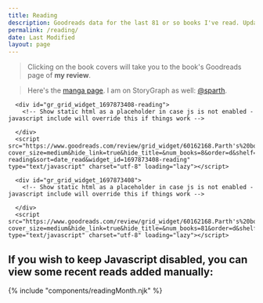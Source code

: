 ```yaml
---
title: Reading
description: Goodreads data for the last 81 or so books I've read. Updated every time I finish a book. I have access to numerous public libraries and their catalogs.
permalink: /reading/
date: Last Modified
layout: page
---
```

> Clicking on the book covers will take you to the book's Goodreads page of **my review**.

> Here's the [manga page](/manga). I am on StoryGraph as well: [@sparth](https://app.thestorygraph.com/profile/sparth).

<div class="mt-md mb-sm slide-up-half">

      <div id="gr_grid_widget_1697873408-reading">
        <!-- Show static html as a placeholder in case js is not enabled - javascript include will override this if things work -->

      </div>
      <script src="https://www.goodreads.com/review/grid_widget/60162168.Parth's%20bookshelf:%20reading%20now?cover_size=medium&hide_link=true&hide_title=&num_books=8&order=d&shelf=currently-reading&sort=date_read&widget_id=1697873408-reading" type="text/javascript" charset="utf-8" loading="lazy"></script>
</div> 

<div class="mt-md mb-sm">

      <div id="gr_grid_widget_1697873408">
        <!-- Show static html as a placeholder in case js is not enabled - javascript include will override this if things work -->

      </div>
      <script src="https://www.goodreads.com/review/grid_widget/60162168.Parth's%20bookshelf:%20read%20recently?cover_size=medium&hide_link=true&hide_title=&num_books=81&order=d&shelf=read&sort=date_read&widget_id=1697873408" type="text/javascript" charset="utf-8" loading="lazy"></script>
</div>

<noscript>
<h2>If you wish to keep Javascript disabled, you can view some recent reads added manually:</h2>

{% include "components/readingMonth.njk" %}
</noscript>

<script>
// Get all the img elements with the class "gr_grid_book_container"
var imgElements = document.querySelectorAll('.gr_grid_book_container img');

// Loop through each img element and modify the src attribute
imgElements.forEach(function (imgElement) {
    // Get the current src attribute
    var src = imgElement.getAttribute('src');

    // Replace both "_SX98_" and "_SY160_" portions with an empty string
    src = src.replace(/_SX98_.|_SY160_.|Y160_./g, '');

    // Set the modified src attribute back to the img element
    imgElement.setAttribute('src', src);

    // Add the loading attribute for lazy loading
    imgElement.setAttribute('loading', 'lazy');

    // Add the decoding attribute for async decoding
    imgElement.setAttribute('decoding', 'async');
});

</script>

